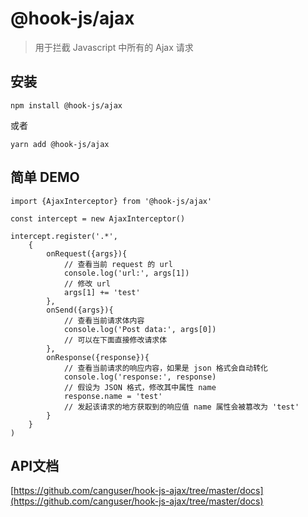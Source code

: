 # @hook-js/ajax

> 用于拦截 Javascript 中所有的 Ajax 请求

## 安装

```
npm install @hook-js/ajax
```
或者

```
yarn add @hook-js/ajax
```

## 简单 DEMO
```
import {AjaxInterceptor} from '@hook-js/ajax'

const intercept = new AjaxInterceptor()

intercept.register('.*',
    {
        onRequest({args}){
            // 查看当前 request 的 url
            console.log('url:', args[1])
            // 修改 url
            args[1] += 'test'
        },
        onSend({args}){
            // 查看当前请求体内容
            console.log('Post data:', args[0])
            // 可以在下面直接修改请求体
        },
        onResponse({response}){
            // 查看当前请求的响应内容，如果是 json 格式会自动转化
            console.log('response:', response)
            // 假设为 JSON 格式，修改其中属性 name
            response.name = 'test'
            // 发起该请求的地方获取到的响应值 name 属性会被篡改为 'test'
        }
    }
)

```

## API文档
[https://github.com/canguser/hook-js-ajax/tree/master/docs](https://github.com/canguser/hook-js-ajax/tree/master/docs)


